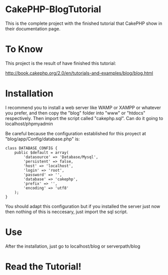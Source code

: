 # CakePHP-BlogTutorial
This is the complete project with the finished  tutorial that CakePHP show in their documentation page.

# To Know
This project is the result of have finished this tutorial:

http://book.cakephp.org/2.0/en/tutorials-and-examples/blog/blog.html

# Installation
I recommend you to install a web server like WAMP or XAMPP or whatever you prefer, and then copy the "blog" folder into "www" or "htdocs" respectively.
Then import the script called "cakephp.sql". Can do it going to localhost/phpmyadmin

Be careful because the configuration established for this proyect at "blog/app/Config/database.php" is:

	class DATABASE_CONFIG {
		public $default = array(
			'datasource' => 'Database/Mysql',
			'persistent' => false,
			'host' => 'localhost',
			'login' => 'root',
			'password' => '',
			'database' => 'cakephp',
			'prefix' => '',
			'encoding' => 'utf8'
		);
	}


You should adapt this configuration but if you installed the server just now then nothing of this is neccesary, just import the sql script.

# Use
After the installation, just go to localhost/blog or serverpath/blog

# Read the Tutorial!
